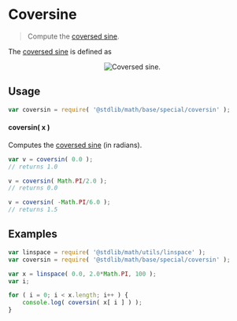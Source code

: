 # Coversine

> Compute the [coversed sine][coversed-sine].


<section class="intro">

The [coversed sine][coversed-sine] is defined as

<!-- <equation class="equation" label="eq:coversine" align="center" raw="\operatorname{coversin} = 1 - \sin \theta" alt="Coversed sine."> -->

<div class="equation" align="center" data-raw-text="\operatorname{coversin} = 1 - \sin \theta" data-equation="eq:coversine">
    <img src="" alt="Coversed sine.">
    <br>
</div>

<!-- </equation> -->

</section>

<!-- /.intro -->


<section class="usage">

## Usage

``` javascript
var coversin = require( '@stdlib/math/base/special/coversin' );
```

#### coversin( x )

Computes the [coversed sine][coversed-sine] (in radians).

``` javascript
var v = coversin( 0.0 );
// returns 1.0

v = coversin( Math.PI/2.0 );
// returns 0.0

v = coversin( -Math.PI/6.0 );
// returns 1.5
```

</section>

<!-- /.usage -->


<section class="examples">

## Examples

``` javascript
var linspace = require( '@stdlib/math/utils/linspace' );
var coversin = require( '@stdlib/math/base/special/coversin' );

var x = linspace( 0.0, 2.0*Math.PI, 100 );
var i;

for ( i = 0; i < x.length; i++ ) {
    console.log( coversin( x[ i ] ) );
}
```

</section>

<!-- /.examples -->


<section class="links">

[coversed-sine]: https://en.wikipedia.org/wiki/Versine

</section>

<!-- /.links -->
